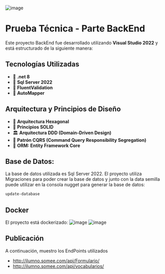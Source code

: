 ![image](https://github.com/user-attachments/assets/da22cf55-d49b-4a37-8159-4533b9a28521)

# Prueba Técnica - Parte BackEnd

Este proyecto BackEnd fue desarrollado utilizando **Visual Studio 2022** y está estructurado de la siguiente manera:

## Tecnologías Utilizadas
- 🔧 **.net 8**
- 🔧 **Sql Server 2022**
- 🔧 **FluentValidation**
- 🔧 **AutoMapper**

## Arquitectura y Principios de Diseño 
- 🧩 **Arquitectura Hexagonal**
- 🧩 **Principios SOLID**
- 🏛️ **Arquitectura DDD (Domain-Driven Design)**
- 🧩 **Patrón CQRS (Command Query Responsibility Segregation)**
- 🧩️ **ORM: Entity Framework Core**

## Base de Datos:
La base de datos utilizada es Sql Server 2022. 
El proyecto utiliza Migraciones para poder crear la base de datos y junto con la data semilla puede utilizar en la consola nugget para generar la base de datos:
```bash
update-database
```

## Docker
El proyecto está dockerizado: 
![image](https://github.com/user-attachments/assets/87189e58-42cd-49d8-9fde-25a4774c81d0)
![image](https://github.com/user-attachments/assets/0882c614-57a1-4d0e-8bb3-5cb58e9d2b7c)


## Publicación
A continuación, muestro los EndPoints utilizados

- http://ilumno.somee.com/api/Formulario/
- http://ilumno.somee.com/api/vocabularios/
